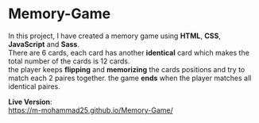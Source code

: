 # Memory-Game
In this project, I have created a memory game using **HTML**, **CSS**, **JavaScript** and **Sass**.<br>
There are 6 cards, each card has another **identical** card which makes the total number of the cards is 12 cards.<br>
the player keeps **flipping** and **memorizing** the cards positions and try to match each 2 paires together. the game **ends** when the player matches all identical paires.

  **Live Version**:<br>
  https://m-mohammad25.github.io/Memory-Game/

